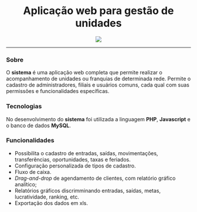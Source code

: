 <div align="center">
  <h1>Aplicação web para gestão de unidades</h1>
</div>

  
<div align="center" >
  <img src="viewapp.gif">
</div>



_________________




### Sobre
O **sistema** é uma aplicação web completa que permite realizar o acompanhamento de unidades ou franquias de determinada rede. Permite o cadastro de administradores, filiais e usuários comuns, cada qual com suas permissões e funcionalidades específicas.
  
### Tecnologias
No desenvolvimento do **sistema** foi utilizada a linguagem **PHP**, **Javascript** e o banco de dados **MySQL**.

### Funcionalidades
  
- Possibilita o cadastro de entradas, saídas, movimentações, transferências, oportunidades, taxas e feriados.
- Configuração personalizada de tipos de cadastro.
- Fluxo de caixa.
- *Drag-and-drop* de agendamento de clientes, com relatório gráfico analítico;
- Relatórios gráficos discrimminando entradas, saídas, metas, lucratividade, ranking, etc.
- Exportação dos dados em xls.
